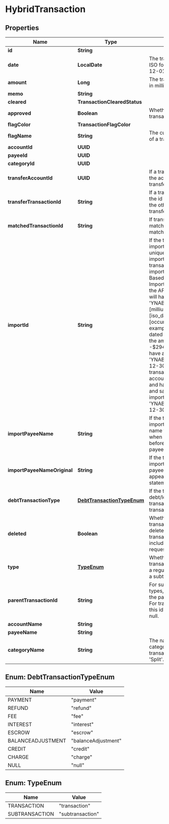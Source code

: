 

# HybridTransaction


## Properties

| Name | Type | Description | Notes |
|------------ | ------------- | ------------- | -------------|
|**id** | **String** |  |  |
|**date** | **LocalDate** | The transaction date in ISO format (e.g. 2016-12-01) |  |
|**amount** | **Long** | The transaction amount in milliunits format |  |
|**memo** | **String** |  |  [optional] |
|**cleared** | **TransactionClearedStatus** |  |  |
|**approved** | **Boolean** | Whether or not the transaction is approved |  |
|**flagColor** | **TransactionFlagColor** |  |  [optional] |
|**flagName** | **String** | The customized name of a transaction flag |  [optional] |
|**accountId** | **UUID** |  |  |
|**payeeId** | **UUID** |  |  [optional] |
|**categoryId** | **UUID** |  |  [optional] |
|**transferAccountId** | **UUID** | If a transfer transaction, the account to which it transfers |  [optional] |
|**transferTransactionId** | **String** | If a transfer transaction, the id of transaction on the other side of the transfer |  [optional] |
|**matchedTransactionId** | **String** | If transaction is matched, the id of the matched transaction |  [optional] |
|**importId** | **String** | If the transaction was imported, this field is a unique (by account) import identifier.  If this transaction was imported through File Based Import or Direct Import and not through the API, the import_id will have the format: &#39;YNAB:[milliunit_amount]:[iso_date]:[occurrence]&#39;.  For example, a transaction dated 2015-12-30 in the amount of -$294.23 USD would have an import_id of &#39;YNAB:-294230:2015-12-30:1&#39;.  If a second transaction on the same account was imported and had the same date and same amount, its import_id would be &#39;YNAB:-294230:2015-12-30:2&#39;. |  [optional] |
|**importPayeeName** | **String** | If the transaction was imported, the payee name that was used when importing and before applying any payee rename rules |  [optional] |
|**importPayeeNameOriginal** | **String** | If the transaction was imported, the original payee name as it appeared on the statement |  [optional] |
|**debtTransactionType** | [**DebtTransactionTypeEnum**](#DebtTransactionTypeEnum) | If the transaction is a debt/loan account transaction, the type of transaction |  [optional] |
|**deleted** | **Boolean** | Whether or not the transaction has been deleted.  Deleted transactions will only be included in delta requests. |  |
|**type** | [**TypeEnum**](#TypeEnum) | Whether the hybrid transaction represents a regular transaction or a subtransaction |  |
|**parentTransactionId** | **String** | For subtransaction types, this is the id of the parent transaction.  For transaction types, this id will be always be null. |  [optional] |
|**accountName** | **String** |  |  |
|**payeeName** | **String** |  |  [optional] |
|**categoryName** | **String** | The name of the category.  If a split transaction, this will be &#39;Split&#39;. |  [optional] |



## Enum: DebtTransactionTypeEnum

| Name | Value |
|---- | -----|
| PAYMENT | &quot;payment&quot; |
| REFUND | &quot;refund&quot; |
| FEE | &quot;fee&quot; |
| INTEREST | &quot;interest&quot; |
| ESCROW | &quot;escrow&quot; |
| BALANCEADJUSTMENT | &quot;balanceAdjustment&quot; |
| CREDIT | &quot;credit&quot; |
| CHARGE | &quot;charge&quot; |
| NULL | &quot;null&quot; |



## Enum: TypeEnum

| Name | Value |
|---- | -----|
| TRANSACTION | &quot;transaction&quot; |
| SUBTRANSACTION | &quot;subtransaction&quot; |



